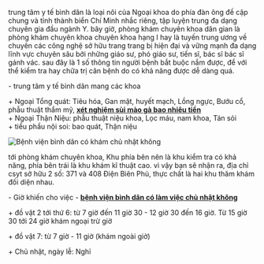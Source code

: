 <p>trung tâm y tế bình dân là loại nôi của Ngoại khoa do phía đàn ông đề cập chung và tỉnh thành biển Chí Minh nhắc riêng, tập luyện trung đa dạng chuyên gia đầu ngành Y. bây giờ, phòng khám chuyên khoa dân gian là phòng khám chuyên khoa chuyên khoa hạng I hay là tuyến trung ương về chuyên các công nghệ sở hữu trang trang bị hiện đại và vững mạnh đa dạng lĩnh vực chuyên sâu bởi những giáo sư, phó giáo sư, tiến sĩ, bác sĩ bác sĩ gánh vác. sau đây là 1 số thông tin người bệnh bắt buộc nắm được, để với thể kiểm tra hay chữa trị căn bệnh do có khả năng được dễ dàng quá.</p>

<p>- trung tâm y tế bình dân mang các khoa</p>

<p>+ Ngoại Tổng quát: Tiêu hóa, Gan mật, huyết mạch, Lồng ngực, Bướu cổ, phẫu thuật thẩm mỹ, <a href="http://phathaiantoanhcm.com/xet-nghiem-benh-sui-mao-ga-o-dau-tp.hcm-bao-nhieu-tien-117.html"><strong>xét nghiệm sùi mào gà bao nhiêu tiền</strong></a><br />
+ Ngoại Thận Niệu: phẫu thuật niệu khoa, Lọc máu, nam khoa, Tán sỏi<br />
+ tiểu phẩu nội soi: bao quát, Thận niệu</p>

<p><img alt="Bệnh viện bình dân có khám chủ nhật không" src="http://phathaiantoanhcm.com/upload/hinhanh/benh-vien-binh-dan-co-kham-chu-nhat-khong.jpg" title="Bệnh viện bình dân có khám chủ nhật không" /></p>

<p>tới phòng khám chuyên khoa, Khu phía bên nên là khu kiểm tra có khả năng, phía bên trái là khu khám kĩ thuật cao. vì vậy bạn sẽ nhận ra, địa chỉ csyt sở hữu 2 số: 371 và 408 Điện Biên Phủ, thực chất là hai khu thăm khám đối diện nhau.</p>

<p>- Giờ khiến cho việc - <a href="http://phathaiantoanhcm.com/benh-vien-binh-dan-co-kham-chu-nhat-khong-303.html"><strong>bệnh viện bình dân có làm việc chủ nhật không</strong></a></p>

<p>+ đồ vật 2 tới thứ 6: từ 7 giờ đến 11 giờ 30 - 12 giờ 30 đến 16 giờ. Từ 15 giờ 30 tới 24 giờ khám ngoại trừ giờ</p>

<p>+ đồ vật 7: từ 7 giờ - 11 giờ (khám ngoài giờ)</p>

<p>+ Chủ nhật, ngày lễ: Nghỉ</p>
